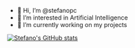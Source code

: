 - 👋 Hi, I’m @stefanopc
- 👀 I’m interested in Artificial Intelligence
- 🌱 I’m currently working on my projects 

[![Stefano's GitHub stats](https://github-readme-stats.vercel.app/api?username=stefanopc)](https://github.com/anuraghazra/github-readme-stats)

<!---
stefanopc/stefanopc is a ✨ special ✨ repository because its `README.md` (this file) appears on your GitHub profile.
You can click the Preview link to take a look at your changes.
--->
